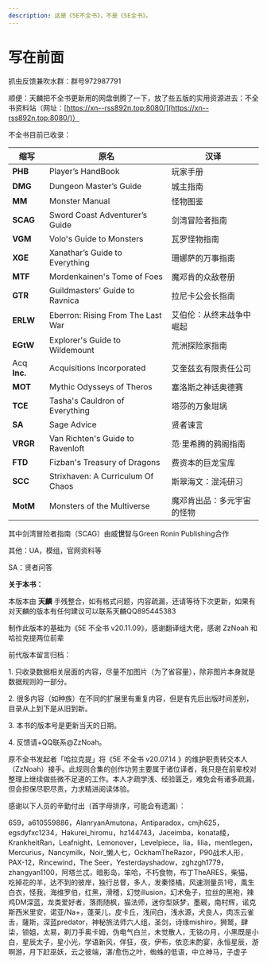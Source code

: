 ```yaml
---
description: 这是《5E不全书》，不是《5E全书》。
---
```


# 写在前面

抓虫反馈兼吹水群：群号972987791

顺便：天麟把不全书更新用的网盘倒腾了一下，放了些五版的实用资源进去：不全书资料站（网址：[https://xn--rss892n.top:8080/](https://xn--rss892n.top:8080/)）

&#x20; 不全书目前已收录：

| 缩写           | 原名                                | 汉译            |
| ------------ | --------------------------------- | ------------- |
| **PHB**      | Player’s HandBook                 | 玩家手册          |
| **DMG**      | Dungeon Master’s Guide            | 城主指南          |
| **MM**       | Monster Manual                    | 怪物图鉴          |
| **SCAG**     | Sword Coast Adventurer’s Guide    | 剑湾冒险者指南       |
| **VGM**      | Volo's Guide to Monsters          | 瓦罗怪物指南        |
| **XGE**      | Xanathar’s Guide to Everything    | 珊娜萨的万事指南      |
| **MTF**      | Mordenkainen's Tome of Foes       | 魔邓肯的众敌卷册      |
| **GTR**      | Guildmasters' Guide to Ravnica    | 拉尼卡公会长指南      |
| **ERLW**     | Eberron: Rising From The Last War | 艾伯伦：从终末战争中崛起  |
| **EGtW**     | Explorer's Guide to Wildemount    | 荒洲探险家指南       |
| Acq **Inc.** | Acquisitions Incorporated         | 艾奎兹玄有限责任公司    |
| **MOT**      | Mythic Odysseys of Theros         | 塞洛斯之神话奥德赛     |
| **TCE**      | Tasha's Cauldron of Everything    | 塔莎的万象坩埚       |
| **SA**       | Sage Advice                       | 贤者谏言          |
| **VRGR**     | Van Richten's Guide to Ravenloft  | 范·里希腾的鸦阁指南    |
| **FTD**      | Fizban's Treasury of Dragons      | 费资本的巨龙宝库      |
| **SCC**      | Strixhaven: A Curriculum Of Chaos | 斯翠海文：混沌研习     |
| **MotM**     | Monsters of the Multiverse        | 魔邓肯出品：多元宇宙的怪物 |

&#x20; 其中剑湾冒险者指南（SCAG）由威**世**智与Green Ronin Publishing合作

&#x20; 其他：UA，模组，官网资料等

&#x20; SA：贤者问答

&#x20; **关于本书：**

本版本由 **天麟** 手残整合，如有格式问题，内容疏漏，还请等待下次更新，如果有对天麟的版本有任何建议可以联系天麟QQ895445383

制作此版本的基础为《5E 不全书 v20.11.09》，感谢翻译组大佬，感谢 ZzNoah 和 哈拉克提两位前辈



前代版本留言归档：

1\.      只收录数据相关层面的内容，尽量不加图片（为了省容量），除非图片本身就是数据规则的一部分。

2\.      很多内容（如种族）在不同的扩展里有重复内容，但是有先后出版时间差别，目录从上到下是从旧到新。

3\.      本书的版本号是更新当天的日期。

4\.      反馈请+QQ联系@ZzNoah。

&#x20; 原不全书发起者「哈拉克提」将《5E 不全书 v20.07.14 》的维护职责转交本人（ZzNoah）接手。此规则合集的创作功劳主要属于诸位译者，我只是在前辈校对整理上继续做些微不足道的工作。本人才疏学浅、经验匮乏，难免会有诸多疏漏，但会担保尽职尽责，力求精进阅读体验。



&#x20; 感谢以下人员的辛勤付出（首字母排序，可能会有遗漏）：

659，a610559886，AlanryanAmutona，Antiparadox，cmjh625，egsdyfxc1234，Hakurei\_hiromu，hz144743，Jaceimba，konata绫，KrankheitRan，Leafnight，Lemonover，Levelpiece，lia，lilia，mentlegen，Mercurius，Nancymilk，Noir\_懒人七，OckhamTheRazor，P90战术人形，PAX-12，Rincewind，The Seer，Yesterdayshadow，zghzgh1779，zhangyan1100，阿塔兰忒，暗影岛，笨哈，不朽食物，布丁TheARES，柴猫，吃掉花的羊，达不到的彼岸，独行总督，多人，发秦怪橘，风速测量员1号，風生白衣，怪我，海维罗伯，红黑，滑稽，幻觉illusion，幻术兔子，拉丝的黑袍，辣鸡DM深蓝，龙类爱好者，落雨随枫，猫法师，迷你型妖梦，墨觋，南村辉，诺克斯西米里安，诺亚/Na+，蓬莱儿，皮卡丘，浅间白，浅水源，犬良人，肉冻云雀舌，薩斯，深蓝predator，神秘旅法师六人组，圣剑，诗缘mishiro，狮鹫，肆柒，锁姐，太易，剃刀手奥卡姆，伪电气白兰，未觉散人，无铭の月，小黑既是小白，星辰太子，星小光，学语新风，佯狂，夜，伊布，依恋未酌宴，永恒星辰，游啊游，月下赶巫妖，云之彼端，湛/愈伤之叶，蜘蛛的低语，中立神马，子虚子
